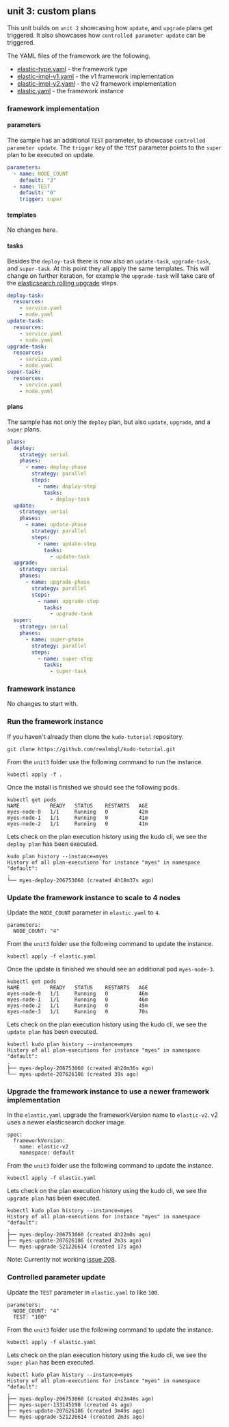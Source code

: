 ## unit 3: custom plans

This unit builds on `unit 2` showcasing how `update`, and `upgrade` plans get triggered. It also showcases how `controlled parameter update` can be triggered.

The YAML files of the framework are the following.

* [elastic-type.yaml](elastic-type.yaml) - the framework type
* [elastic-impl-v1.yaml](elastic-impl-v1.yaml) - the v1 framework implementation
* [elastic-impl-v2.yaml](elastic-impl-v2.yaml) - the v2 framework implementation
* [elastic.yaml](elastic.yaml) - the framework instance



### framework implementation

#### parameters

The sample has an additional `TEST` parameter, to showcase `controlled parameter update`. The `trigger` key of the `TEST` parameter points to the `super` plan to be executed on update.

```yaml
parameters:
  - name: NODE_COUNT
    default: "3"
  - name: TEST
    default: "0"
    trigger: super
```

#### templates

No changes here.

#### tasks

Besides the `deploy-task` there is now also an `update-task`, `upgrade-task`, and `super-task`. At this point they all apply the same templates. This will change on further iteration, for example the `upgrade-task` will take care of the [elasticsearch rolling upgrade](https://www.elastic.co/guide/en/elasticsearch/reference/current/rolling-upgrades.html) steps.

```yaml
deploy-task:
  resources:
    - service.yaml
    - node.yaml
update-task:
  resources:
    - service.yaml
    - node.yaml
upgrade-task:
  resources:
    - service.yaml
    - node.yaml
super-task:
  resources:
    - service.yaml
    - node.yaml
```

#### plans

The sample has not only the `deploy` plan, but also `update`, `upgrade`, and a `super` plans.

```yaml
plans:
  deploy:
    strategy: serial
    phases:
      - name: deploy-phase
        strategy: parallel
        steps:
          - name: deploy-step
            tasks:
              - deploy-task
  update:
    strategy: serial
    phases:
      - name: update-phase
        strategy: parallel
        steps:
          - name: update-step
            tasks:
              - update-task
  upgrade:
    strategy: serial
    phases:
      - name: upgrade-phase
        strategy: parallel
        steps:
          - name: upgrade-step
            tasks:
              - upgrade-task
  super:
    strategy: serial
    phases:
      - name: super-phase
        strategy: parallel
        steps:
          - name: super-step
            tasks:
              - super-task
```


### framework instance

No changes to start with.


### Run the framework instance

If you haven't already then clone the `kudo-tutorial` repository.

```
git clone https://github.com/realmbgl/kudo-tutorial.git
```

From the `unit3` folder use the following command to run the instance.

```
kubectl apply -f .
```

Once the install is finished we should see the following pods.
```
kubectl get pods
NAME          READY   STATUS    RESTARTS   AGE
myes-node-0   1/1     Running   0          42m
myes-node-1   1/1     Running   0          41m
myes-node-2   1/1     Running   0          41m
```

Lets check on the plan execution history using the kudo cli, we see the `deploy plan` has been executed.

```
kudo plan history --instance=myes
History of all plan-executions for instance "myes" in namespace "default":
.
└── myes-deploy-206753060 (created 4h18m37s ago)
```


### Update the framework instance to scale to 4 nodes

Update the `NODE_COUNT` parameter in `elastic.yaml` to `4`.

```
parameters:
  NODE_COUNT: "4"
```

From the `unit3` folder use the following command to update the instance.

```
kubectl apply -f elastic.yaml
```

Once the update is finished we should see an additional pod `myes-node-3`.

```
kubectl get pods
NAME          READY   STATUS    RESTARTS   AGE
myes-node-0   1/1     Running   0          46m
myes-node-1   1/1     Running   0          46m
myes-node-2   1/1     Running   0          45m
myes-node-3   1/1     Running   0          70s

```

Lets check on the plan execution history using the kudo cli, we see the `update plan` has been executed.

```
kubectl kudo plan history --instance=myes
History of all plan-executions for instance "myes" in namespace "default":
.
├── myes-deploy-206753060 (created 4h20m36s ago)
└── myes-update-207626186 (created 39s ago)
```


### Upgrade the framework instance to use a newer framework implementation

In the `elastic.yaml` upgrade the frameworkVersion name to `elastic-v2`. v2 uses a newer elasticsearch docker image.

```
spec:
  frameworkVersion:
    name: elastic-v2
    namespace: default
```

From the `unit3` folder use the following command to update the instance.

```
kubectl apply -f elastic.yaml
```

Lets check on the plan execution history using the kudo cli, we see the `upgrade plan` has been executed.

```
kubectl kudo plan history --instance=myes
History of all plan-executions for instance "myes" in namespace "default":
.
├── myes-deploy-206753060 (created 4h22m0s ago)
├── myes-update-207626186 (created 2m3s ago)
└── myes-upgrade-521226614 (created 17s ago)
```

Note: Currently not working [issue 208](https://github.com/kudobuilder/kudo/issues/208).


### Controlled parameter update

Update the `TEST` parameter in `elastic.yaml` to like `100`.

```
parameters:
  NODE_COUNT: "4"
  TEST: "100"
```

From the `unit3` folder use the following command to update the instance.

```
kubectl apply -f elastic.yaml
```

Lets check on the plan execution history using the kudo cli, we see the `super plan` has been executed.

```
kubectl kudo plan history --instance=myes
History of all plan-executions for instance "myes" in namespace "default":
.
├── myes-deploy-206753060 (created 4h23m46s ago)
├── myes-super-133145198 (created 4s ago)
├── myes-update-207626186 (created 3m49s ago)
└── myes-upgrade-521226614 (created 2m3s ago)
```
